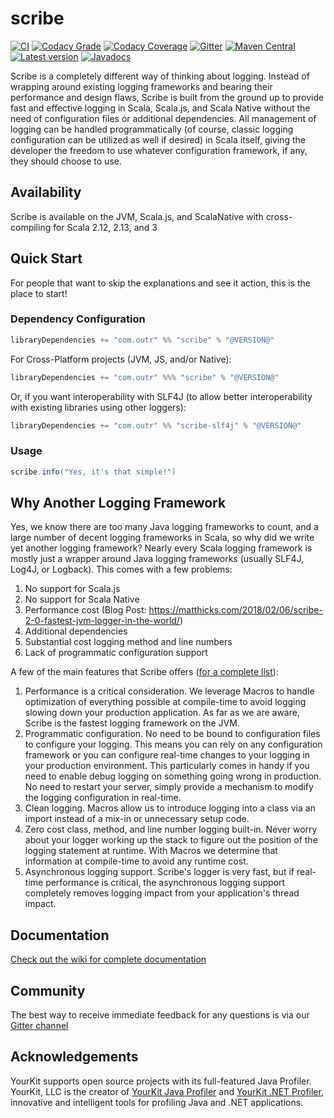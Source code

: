 # scribe

[![CI](https://github.com/outr/scribe/actions/workflows/ci.yml/badge.svg?branch=master)](https://github.com/outr/scribe/actions/workflows/ci.yml)
[![Codacy Grade](https://app.codacy.com/project/badge/Grade/f333f6b110974985b2d1dbea39665e9e)](https://www.codacy.com/gh/outr/scribe/dashboard?utm_source=github.com&amp;utm_medium=referral&amp;utm_content=outr/scribe&amp;utm_campaign=Badge_Grade)
[![Codacy Coverage](https://app.codacy.com/project/badge/Coverage/f333f6b110974985b2d1dbea39665e9e)](https://www.codacy.com/gh/outr/scribe/dashboard?utm_source=github.com&utm_medium=referral&utm_content=outr/scribe&utm_campaign=Badge_Coverage)
[![Gitter](https://badges.gitter.im/Join%20Chat.svg)](https://gitter.im/outr/scribe)
[![Maven Central](https://maven-badges.herokuapp.com/maven-central/com.outr/scribe_2.13/badge.svg)](https://maven-badges.herokuapp.com/maven-central/com.outr/scribe_2.13)
[![Latest version](https://index.scala-lang.org/outr/scribe/scribe/latest.svg)](https://index.scala-lang.org/outr/scribe)
[![Javadocs](https://javadoc.io/badge/com.outr/scribe_2.13.svg)](https://javadoc.io/doc/com.outr/scribe_2.13)

Scribe is a completely different way of thinking about logging. Instead of wrapping around existing logging frameworks
and bearing their performance and design flaws, Scribe is built from the ground up to provide fast and effective logging
in Scala, Scala.js, and Scala Native without the need of configuration files or additional dependencies. All management
of logging can be handled programmatically (of course, classic logging configuration can be utilized as well if desired)
in Scala itself, giving the developer the freedom to use whatever configuration framework, if any, they should choose to
use.

## Availability

Scribe is available on the JVM, Scala.js, and ScalaNative with cross-compiling for Scala 2.12, 2.13, and 3

## Quick Start

For people that want to skip the explanations and see it action, this is the place to start!

### Dependency Configuration

```scala
libraryDependencies += "com.outr" %% "scribe" % "@VERSION@"
```

For Cross-Platform projects (JVM, JS, and/or Native):

```scala
libraryDependencies += "com.outr" %%% "scribe" % "@VERSION@"
```

Or, if you want interoperability with SLF4J (to allow better interoperability with existing libraries using other loggers):

```scala
libraryDependencies += "com.outr" %% "scribe-slf4j" % "@VERSION@"
```

### Usage

```scala mdoc
scribe.info("Yes, it's that simple!")
```

## Why Another Logging Framework

Yes, we know there are too many Java logging frameworks to count, and a large number of decent logging frameworks in
Scala, so why did we write yet another logging framework?  Nearly every Scala logging framework is mostly just a wrapper
around Java logging frameworks (usually SLF4J, Log4J, or Logback). This comes with a few problems:

 1. No support for Scala.js
 2. No support for Scala Native
 3. Performance cost (Blog Post: https://matthicks.com/2018/02/06/scribe-2-0-fastest-jvm-logger-in-the-world/)
 4. Additional dependencies
 5. Substantial cost logging method and line numbers
 6. Lack of programmatic configuration support

A few of the main features that Scribe offers ([for a complete list](https://github.com/outr/scribe/wiki/Features)):

 1. Performance is a critical consideration. We leverage Macros to handle optimization of everything possible at
compile-time to avoid logging slowing down your production application. As far as we are aware, Scribe is the fastest
logging framework on the JVM.
 2. Programmatic configuration. No need to be bound to configuration files to configure your logging. This means you can
rely on any configuration framework or you can configure real-time changes to your logging in your production environment.
This particularly comes in handy if you need to enable debug logging on something going wrong in production. No need to
restart your server, simply provide a mechanism to modify the logging configuration in real-time.
 3. Clean logging. Macros allow us to introduce logging into a class via an import instead of a mix-in or unnecessary
setup code.
 4. Zero cost class, method, and line number logging built-in. Never worry about your logger working up the stack to figure
out the position of the logging statement at runtime. With Macros we determine that information at compile-time to avoid
any runtime cost.
 5. Asynchronous logging support. Scribe's logger is very fast, but if real-time performance is critical, the
asynchronous logging support completely removes logging impact from your application's thread impact.

## Documentation
[Check out the wiki for complete documentation](https://github.com/outr/scribe/wiki)

## Community
The best way to receive immediate feedback for any questions is via our [Gitter channel](https://gitter.im/outr/scribe)

## Acknowledgements
YourKit supports open source projects with its full-featured Java Profiler.
YourKit, LLC is the creator of [YourKit Java Profiler](https://www.yourkit.com/java/profiler/)
and [YourKit .NET Profiler](https://www.yourkit.com/.net/profiler/),
innovative and intelligent tools for profiling Java and .NET applications.
